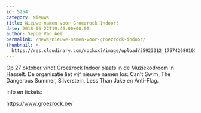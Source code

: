 ```yaml
---
id: 5254
category: Nieuws
title: Nieuwe namen voor Groezrock Indoor!
date: 2018-06-22T19:46:00+00:00
author: Seppe Van Ael
permalink: /news/nieuwe-namen-voor-groezrock-indoor/
thumbnail: >-
  https://res.cloudinary.com/rockxxl/image/upload/35923312_1757426801008801_1546989972400111616_n.jpg
---
```

Op 27 oktober vindt Groezrock Indoor plaats in de Muziekodroom in Hasselt. De organisatie liet vijf nieuwe namen los: Can't Swim, The Dangerous Summer, Silverstein, Less Than Jake en Anti-Flag.

info en tickets:

<https://www.groezrock.be/>
